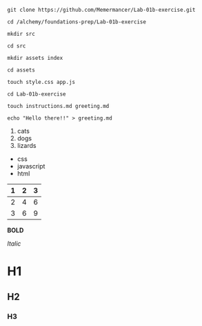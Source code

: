 ```
git clone https://github.com/Memermancer/Lab-01b-exercise.git

cd /alchemy/foundations-prep/Lab-01b-exercise

mkdir src

cd src

mkdir assets index

cd assets

touch style.css app.js

cd Lab-01b-exercise

touch instructions.md greeting.md

echo "Hello there!!" > greeting.md
```

1. cats
2. dogs
3. lizards

* css
* javascript
* html

| 1 | 2 | 3 |
|---|---|---|
| 2 | 4 | 6 |
| 3 | 6 | 9 |

**BOLD**

_Italic_

# H1
## H2
### H3
